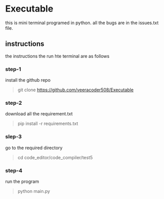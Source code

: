 # Executable
this is mini terminal programed in python.
all the bugs are in the issues.txt file.

## instructions
the instructions the run hte terminal are as follows
### step-1
install the github repo
>git clone https://github.com/veeracoder508/Executable

### step-2
download all the requirement.txt
>pip install -r requirements.txt

### slep-3
go to the required directory
>cd code_editor/code_compiler/test5

### step-4
run the program
>python main.py
